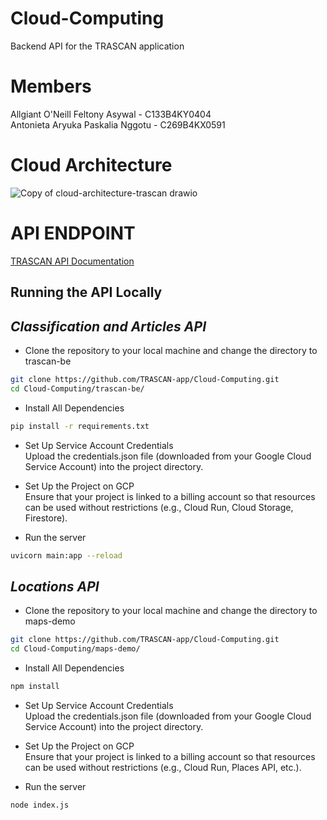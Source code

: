 # Cloud-Computing  
Backend API for the TRASCAN application  

# Members
Allgiant O'Neill Feltony Asywal - C133B4KY0404    
Antonieta Aryuka Paskalia Nggotu - C269B4KX0591  

# Cloud Architecture
![Copy of cloud-architecture-trascan drawio](https://github.com/user-attachments/assets/3266cfde-6513-4309-ac99-0dc848559732)

# API ENDPOINT
[TRASCAN API Documentation](https://lacy-sting-8e9.notion.site/TRASCAN-API-15328cfc24d580c8a8a2f44c637b7e00)

## **Running the API Locally**

## *Classification and Articles API*

- Clone the repository to your local machine and change the directory to trascan-be
```bash
git clone https://github.com/TRASCAN-app/Cloud-Computing.git
cd Cloud-Computing/trascan-be/
```

- Install All Dependencies

```bash
pip install -r requirements.txt
```

- Set Up Service Account Credentials  
  Upload the credentials.json file (downloaded from your Google Cloud Service Account) into the project directory.

- Set Up the Project on GCP  
  Ensure that your project is linked to a billing account so that resources can be used without restrictions (e.g., Cloud Run, Cloud Storage, Firestore).

- Run the server

```bash
uvicorn main:app --reload
```
## *Locations API*
- Clone the repository to your local machine and change the directory to maps-demo
  
```bash
git clone https://github.com/TRASCAN-app/Cloud-Computing.git
cd Cloud-Computing/maps-demo/
```

- Install All Dependencies

```bash
npm install
```

- Set Up Service Account Credentials  
  Upload the credentials.json file (downloaded from your Google Cloud Service Account) into the project directory.

- Set Up the Project on GCP  
  Ensure that your project is linked to a billing account so that resources can be used without restrictions (e.g., Cloud Run, Places API, etc.).

- Run the server

```bash
node index.js
```

